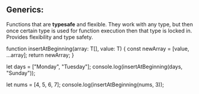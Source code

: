 ## Generics:

Functions that are **typesafe** and flexible. They work with any type, but then once certain type is used for function execution then that type is locked in. Provides flexibility and type safety.

function insertAtBeginning<T>(array: T[], value: T) {
const newArray = [value, ...array];
return newArray;
}

let days = ["Monday", "Tuesday"];
console.log(insertAtBeginning(days, "Sunday"));

let nums = [4, 5, 6, 7];
console.log(insertAtBeginning(nums, 3));
